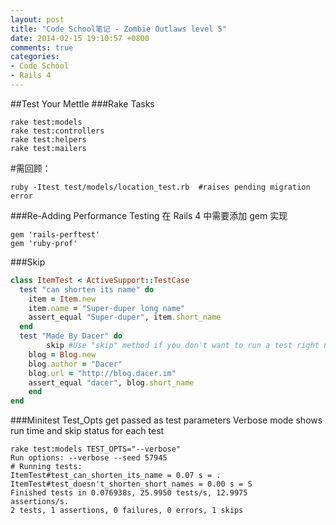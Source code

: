 ```yaml
---
layout: post
title: "Code School笔记 - Zombie Outlaws level 5"
date: 2014-02-15 19:10:57 +0800
comments: true
categories: 
- Code School
- Rails 4
---
```

##Test Your Mettle
###Rake Tasks
```
rake test:models
rake test:controllers
rake test:helpers
rake test:mailers
```
#需回顾：
```
ruby -Itest test/models/location_test.rb  #raises pending migration error
```

###Re-Adding Performance Testing
在 Rails 4 中需要添加 gem 实现
```
gem 'rails-perftest'
gem 'ruby-prof'
```

###Skip

```ruby
class ItemTest < ActiveSupport::TestCase
  test "can shorten its name" do
    item = Item.new
    item.name = "Super-duper long name"
    assert_equal "Super-duper", item.short_name
  end
  test "Made By Dacer" do
		skip #Use "skip" method if you don't want to run a test right now
    blog = Blog.new
    blog.author = "Dacer"
    blog.url = "http://blog.dacer.im"
    assert_equal "dacer", blog.short_name
	end 
end
```

###Minitest Test_Opts
get passed as test parameters
Verbose mode shows run time and skip status for each test
```
rake test:models TEST_OPTS="--verbose"
Run options: --verbose --seed 57945
# Running tests:
ItemTest#test_can_shorten_its_name = 0.07 s = .
ItemTest#test_doesn't_shorten_short_names = 0.00 s = S
Finished tests in 0.076938s, 25.9950 tests/s, 12.9975
assertions/s.
2 tests, 1 assertions, 0 failures, 0 errors, 1 skips
```